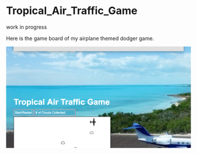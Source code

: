 # Tropical_Air_Traffic_Game

work in progress

Here is the game board of my airplane themed dodger game.

<img src="https://github.com/snowbrdking26/Tropical_Air_Traffic_Game/blob/master/img/Day_3_screenshot.png" width="550">
